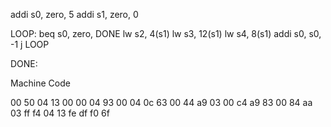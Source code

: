 addi s0, zero, 5
addi s1, zero, 0

LOOP:
beq s0, zero, DONE
lw s2, 4(s1)
lw s3, 12(s1)
lw s4, 8(s1)
addi s0, s0, -1
j LOOP

DONE:

Machine Code

00 50 04 13
00 00 04 93
00 04 0c 63
00 44 a9 03
00 c4 a9 83
00 84 aa 03
ff f4 04 13
fe df f0 6f
